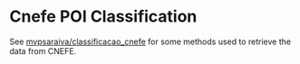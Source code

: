 # Cnefe POI Classification

See [mvpsaraiva/classificacao_cnefe](https://github.com/mvpsaraiva/classificacao_cnefe) for some methods used to retrieve the data from CNEFE.
